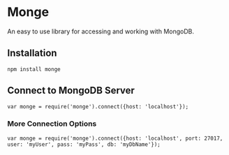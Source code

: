 # Monge
An easy to use library for accessing and working with MongoDB.
 
## Installation
```
npm install monge
```

## Connect to MongoDB Server
```
var monge = require('monge').connect({host: 'localhost'});
```

### More Connection Options
```
var monge = require('monge').connect({host: 'localhost', port: 27017, user: 'myUser', pass: 'myPass', db: 'myDbName'});
```